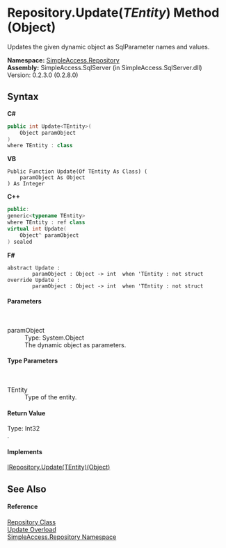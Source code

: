 # Repository.Update(*TEntity*) Method (Object)
 

Updates the given dynamic object as SqlParameter names and values.

**Namespace:**&nbsp;<a href="41571b4f-ca9a-e902-c5ef-a7c14c631bb2">SimpleAccess.Repository</a><br />**Assembly:**&nbsp;SimpleAccess.SqlServer (in SimpleAccess.SqlServer.dll) Version: 0.2.3.0 (0.2.8.0)

## Syntax

**C#**<br />
``` C#
public int Update<TEntity>(
	Object paramObject
)
where TEntity : class

```

**VB**<br />
``` VB
Public Function Update(Of TEntity As Class) ( 
	paramObject As Object
) As Integer
```

**C++**<br />
``` C++
public:
generic<typename TEntity>
where TEntity : ref class
virtual int Update(
	Object^ paramObject
) sealed
```

**F#**<br />
``` F#
abstract Update : 
        paramObject : Object -> int  when 'TEntity : not struct
override Update : 
        paramObject : Object -> int  when 'TEntity : not struct
```


#### Parameters
&nbsp;<dl><dt>paramObject</dt><dd>Type: System.Object<br />The dynamic object as parameters.</dd></dl>

#### Type Parameters
&nbsp;<dl><dt>TEntity</dt><dd>Type of the entity.</dd></dl>

#### Return Value
Type: Int32<br />.

#### Implements
<a href="7d536e8a-8267-09b8-f425-b5f856a27d2f">IRepository.Update(TEntity)(Object)</a><br />

## See Also


#### Reference
<a href="edb9c152-cd28-6594-590a-18a81e266968">Repository Class</a><br /><a href="b8e1dd79-6b9c-be06-4b1d-b010cd91674f">Update Overload</a><br /><a href="41571b4f-ca9a-e902-c5ef-a7c14c631bb2">SimpleAccess.Repository Namespace</a><br />
